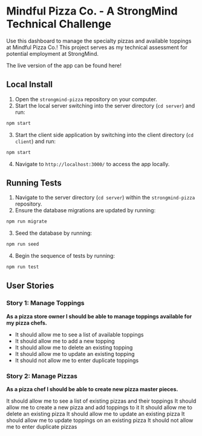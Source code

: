 # Mindful Pizza Co. - A StrongMind Technical Challenge

Use this dashboard to manage the specialty pizzas and available toppings at Mindful Pizza Co.! This project serves as my technical assessment for potential employment at StrongMind.

The live version of the app can be found here!

## Local Install

1. Open the `strongmind-pizza` repository on your computer.
2. Start the local server switching into the server directory (`cd server`) and run:

```bash
npm start
```

3. Start the client side application by switching into the client directory (`cd client`) and run:

```bash
npm start
```

4. Navigate to `http://localhost:3000/` to access the app locally.

## Running Tests

1. Navigate to the server directory (`cd server`) within the `strongmind-pizza` repository.
2. Ensure the database migrations are updated by running:

```bash
npm run migrate
```

3. Seed the database by running:

```bash
npm run seed
```

4. Begin the sequence of tests by running:

```bash
npm run test
```

## User Stories

### Story 1: Manage Toppings

**As a pizza store owner I should be able to manage toppings available for my pizza chefs.**

- It should allow me to see a list of available toppings
- It should allow me to add a new topping
- It should allow me to delete an existing topping
- It should allow me to update an existing topping
- It should not allow me to enter duplicate toppings

### Story 2: Manage Pizzas

**As a pizza chef I should be able to create new pizza master pieces.**

It should allow me to see a list of existing pizzas and their toppings
It should allow me to create a new pizza and add toppings to it
It should allow me to delete an existing pizza
It should allow me to update an existing pizza
It should allow me to update toppings on an existing pizza
It should not allow me to enter duplicate pizzas
